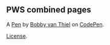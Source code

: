 PWS combined pages
------------------


A [Pen](https://codepen.io/Bobbyvt/pen/XpamRx) by [Bobby van Thiel](https://codepen.io/Bobbyvt) on [CodePen](https://codepen.io).

[License](https://codepen.io/Bobbyvt/pen/XpamRx/license).
